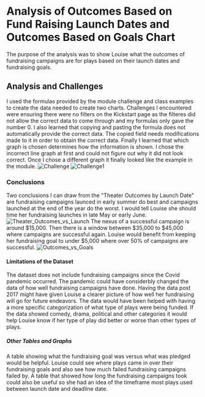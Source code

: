 # Analysis of Outcomes Based on Fund Raising Launch Dates and Outcomes Based on Goals Chart
The purpose of the analysis was to show Louise what the outcomes of fundraising campaigns are for plays based on their launch dates and fundraising goals. 
## Analysis and Challenges
I used the formulas provided by the module challenge and class examples to create the data needed to create two charts. Challenges I encountered were ensuring there were no filters on the Kickstart page as the filteres did not allow the correct data to come through and my formulas only gave the number 0. I also learned that copying and pasting the formula does not automatically provide the correct data. The copied field needs modifications made to it in order to obtain the correct data. Finally I learned that which graph is chosen determines how the information is shown. I chose the incorrect line graph at first and could not figure out why it did not look correct. Once I chose a different graph it finally looked like the example in the module.
![Challenge](https://user-images.githubusercontent.com/105513491/170895187-ab6f9484-ef68-4643-8dec-f629a70d8596.png)
![Challenge1](https://user-images.githubusercontent.com/105513491/170895532-2760460b-00f6-44ca-a18e-a74b3fee1995.png)
### Conclusions
Two conclusions I can draw from the "Theater Outcomes by Launch Date" are fundraising campaigns launced in early summer do best and campaigns launched at the end of the year do the worst. I would tell Louise she should time her fundraising launches in late May or early June. 
![Theater_Outcomes_vs_Launch](https://user-images.githubusercontent.com/105513491/170895277-b16bfa2a-0143-46e0-8cca-5fc867dd495a.png)
The nexus of a successful campaign is around $15,000. Then there is a window between $35,000 to $45,000 where campaigns are successful again. Louise would benefit from keeping her fundraising goal to under $5,000 where over 50% of campaigns are successful.
![Outcomes_vs_Goals](https://user-images.githubusercontent.com/105513491/170895287-f56ff7cb-1931-4905-8e6c-45c18e25f608.png)
#### Limitations of the Dataset
The dataset does not include fundraising campaigns since the Covid pandemic occurred. The pandemic could have considerbly changed the data of how well fundraising campaigns have done. Having the data post 2017 might have given Louise a clearer picture of how well her fundraising will go for future endeavors. The data would have been helped with having a more specific categorization of what type of plays were being funded. If the data showed comedy, drama, political and other categories it would help Louise know if her type of play did better or worse than other types of plays.
##### Other Tables and Graphs
A table showing what the fundraising goal was versus what was pledged would be helpful. Louise could see where plays came in over their fundraising goals and also see how much failed fundraising campaigns failed by. A table that showed how long the fundraising campaigns took could also be useful so she had an idea of the timeframe most plays used between launch date and deadline date.
